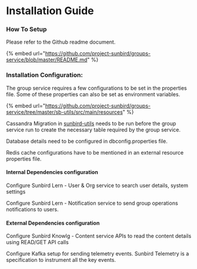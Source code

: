 # Installation Guide

### How To Setup

Please refer to the Github readme document.

{% embed url="https://github.com/project-sunbird/groups-service/blob/master/README.md" %}

### **Installation Configuration:**

The group service requires a few configurations to be set in the properties file. Some of these properties can also be set as environment variables.

{% embed url="https://github.com/project-sunbird/groups-service/tree/master/sb-utils/src/main/resources" %}

Cassandra Migration in [sunbird-utils](https://github.com/project-sunbird/sunbird-utils) needs to be run before the group service run to create the necessary table required by the group service.

Database details need to be configured in dbconfig.properties file.

Redis cache configurations have to be mentioned in an external resource properties file.

#### Internal Dependencies configuration

Configure Sunbird Lern - User & Org service to search user details, system settings

Configure Sunbird Lern - Notification service to send group operations notifications to users.

#### External Dependencies configuration

Configure Sunbird Knowlg - Content service APIs to read the content details using READ/GET API calls

Configure Kafka setup for sending telemetry events. Sunbird Telemetry is a specification to instrument all the key events.
